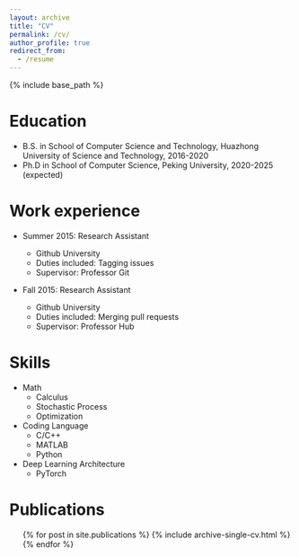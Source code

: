 ```yaml
---
layout: archive
title: "CV"
permalink: /cv/
author_profile: true
redirect_from:
  - /resume
---
```


{% include base_path %}

Education
======
* B.S. in School of Computer Science and Technology, Huazhong University of Science and Technology, 2016-2020
* Ph.D in School of Computer Science, Peking University, 2020-2025 (expected)

Work experience
======
* Summer 2015: Research Assistant
  * Github University
  * Duties included: Tagging issues
  * Supervisor: Professor Git

* Fall 2015: Research Assistant
  * Github University
  * Duties included: Merging pull requests
  * Supervisor: Professor Hub
  
Skills
======
* Math
  * Calculus
  * Stochastic Process
  * Optimization
* Coding Language
  * C/C++
  * MATLAB
  * Python
* Deep Learning Architecture
  * PyTorch

Publications
======
  <ul>{% for post in site.publications %}
    {% include archive-single-cv.html %}
  {% endfor %}</ul>
  
<div style='display: none'>
Talks
======
  <ul>{% for post in site.talks %}
    {% include archive-single-talk-cv.html %}
  {% endfor %}</ul>
  
Teaching
======
  <ul>{% for post in site.teaching %}
    {% include archive-single-cv.html %}
  {% endfor %}</ul>
  
Service and leadership
======
* Currently signed in to 43 different slack teams
</div>
